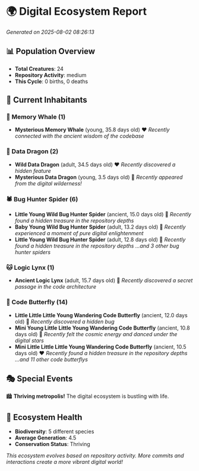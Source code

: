# 🌍 Digital Ecosystem Report
*Generated on 2025-08-02 08:26:13*

## 📊 Population Overview
- **Total Creatures**: 24
- **Repository Activity**: medium
- **This Cycle**: 0 births, 0 deaths

## 👥 Current Inhabitants

### 🐋 Memory Whale (1)
- **Mysterious Memory Whale** (young, 35.8 days old) ❤️
  *Recently connected with the ancient wisdom of the codebase*

### 🐉 Data Dragon (2)
- **Wild Data Dragon** (adult, 34.5 days old) ❤️
  *Recently discovered a hidden feature*
- **Mysterious Data Dragon** (young, 3.5 days old) 💚
  *Recently appeared from the digital wilderness!*

### 🕷️ Bug Hunter Spider (6)
- **Little Young Wild Bug Hunter Spider** (ancient, 15.0 days old) 💛
  *Recently found a hidden treasure in the repository depths*
- **Baby Young Wild Bug Hunter Spider** (adult, 13.2 days old) 💛
  *Recently experienced a moment of pure digital enlightenment*
- **Little Young Wild Bug Hunter Spider** (adult, 12.8 days old) 💛
  *Recently found a hidden treasure in the repository depths*
  *...and 3 other bug hunter spiders*

### 🐱 Logic Lynx (1)
- **Ancient Logic Lynx** (adult, 15.7 days old) 💚
  *Recently discovered a secret passage in the code architecture*

### 🦋 Code Butterfly (14)
- **Little Little Little Young Wandering Code Butterfly** (ancient, 12.0 days old) 💛
  *Recently discovered a hidden bug*
- **Mini Young Little Little Young Wandering Code Butterfly** (ancient, 10.8 days old) 💛
  *Recently felt the cosmic energy and danced under the digital stars*
- **Mini Little Little Little Young Wandering Code Butterfly** (ancient, 10.5 days old) ❤️
  *Recently found a hidden treasure in the repository depths*
  *...and 11 other code butterflys*

## 🎭 Special Events

🏙️ **Thriving metropolis!** The digital ecosystem is bustling with life.

## 🔬 Ecosystem Health
- **Biodiversity**: 5 different species
- **Average Generation**: 4.5
- **Conservation Status**: Thriving

*This ecosystem evolves based on repository activity. More commits and interactions create a more vibrant digital world!*